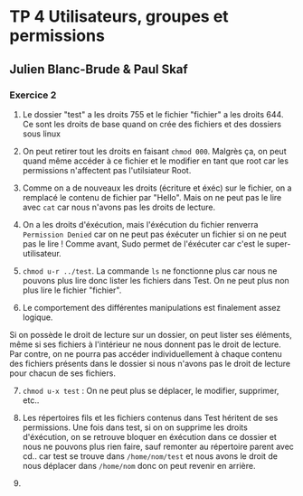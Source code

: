 # TP 4 Utilisateurs, groupes et permissions
## Julien Blanc-Brude & Paul Skaf

### Exercice 2 
1) Le dossier "test" a les droits 755 et le fichier "fichier" a les droits 644.
Ce sont les droits de base quand on crée des fichiers et des dossiers sous linux 

2) On peut retirer tout les droits en faisant ``chmod 000``. Malgrès ça, on peut quand même accéder à ce fichier et le modifier en tant que root car les permissions n'affectent pas l'utilsiateur Root.

3) Comme on a de nouveaux les droits (écriture et éxéc) sur le fichier, on a remplacé le contenu de fichier par "Hello". Mais on ne peut pas le lire avec ``cat`` car nous n'avons pas les droits de lecture.

4) On a les droits d'éxécution, mais l'éxécution du fichier renverra ``Permission Denied`` car on ne peut pas éxécuter un fichier si on ne peut pas le lire ! Comme avant, Sudo permet de l'éxécuter car c'est le super-utilisateur.

5) ``chmod u-r ../test``. La commande ``ls`` ne fonctionne plus car nous ne pouvons plus lire donc lister les fichiers dans Test. On ne peut plus non plus lire le fichier "fichier".

6) Le comportement des différentes manipulations est finalement assez logique.

Si on possède le droit de lecture sur un dossier, on peut lister ses éléments, même si ses fichiers à l'intérieur ne nous donnent pas le droit de lecture. Par contre, on ne pourra pas accéder individuellement à chaque contenu des fichiers présents dans le dossier si nous n'avons pas le droit de lecture pour chacun de ses fichiers.

7) ``chmod u-x test`` : On ne peut plus se déplacer, le modifier, supprimer, etc.. 

8) Les répertoires fils et les fichiers contenus dans Test héritent de ses permissions. Une fois dans test, si on on supprime les droits d'éxécution, on se retrouve bloquer en éxécution dans ce dossier et nous ne pouvons plus rien faire, sauf remonter au répertoire parent avec cd.. car test se trouve dans ``/home/nom/test`` et nous avons le droit de nous déplacer dans ``/home/nom`` donc on peut revenir en arrière.

9) 
